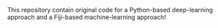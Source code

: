This repository contain original code for a Python-based deep-learning approach and a Fiji-based machine-learning approach!

